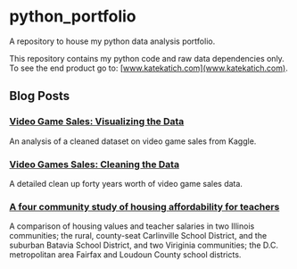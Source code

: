 # python_portfolio
A repository to house my python data analysis portfolio.

This repository contains my python code and raw data dependencies only.  To see the end product go to: [www.katekatich.com](www.katekatich.com).

## Blog Posts
### [Video Game Sales: Visualizing the Data](https://katekatich.com/video-game-sales-ii/)
An analysis of a cleaned dataset on video game sales from Kaggle.

### [Video Games Sales: Cleaning the Data](https://katekatich.com/video-game-sales-i/)
A detailed clean up forty years worth of video game sales data.

### [A four community study of housing affordability for teachers](https://katekatich.com/a-four-community-study-of-housing-affordability-for-teachers/)
A comparison of housing values and teacher salaries in two Illinois communities; the rural, county-seat Carlinville School District, and the suburban Batavia School District, and two Viriginia communities; the D.C. metropolitan area Fairfax and Loudoun County school districts.


